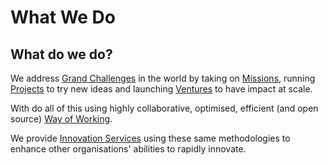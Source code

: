 # What We Do

## What do we do?

We address [Grand Challenges](challenges.md) in the world by taking on [Missions](missions.md), running [Projects](projects.md) to try new ideas and launching [Ventures](ventures.md) to have impact at scale.

With do all of this using highly collaborative, optimised, efficient (and open source) [Way of Working](../3-how-we-work/).

We provide [Innovation Services](services.md) using these same methodologies to enhance other organisations' abilities to rapidly innovate.
